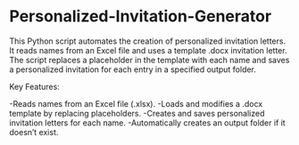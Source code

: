 # Personalized-Invitation-Generator
This Python script automates the creation of personalized invitation letters. It reads names from an Excel file and uses a template .docx invitation letter. The script replaces a placeholder in the template with each name and saves a personalized invitation for each entry in a specified output folder.

Key Features:

-Reads names from an Excel file (.xlsx).
-Loads and modifies a .docx template by replacing placeholders.
-Creates and saves personalized invitation letters for each name.
-Automatically creates an output folder if it doesn’t exist.
